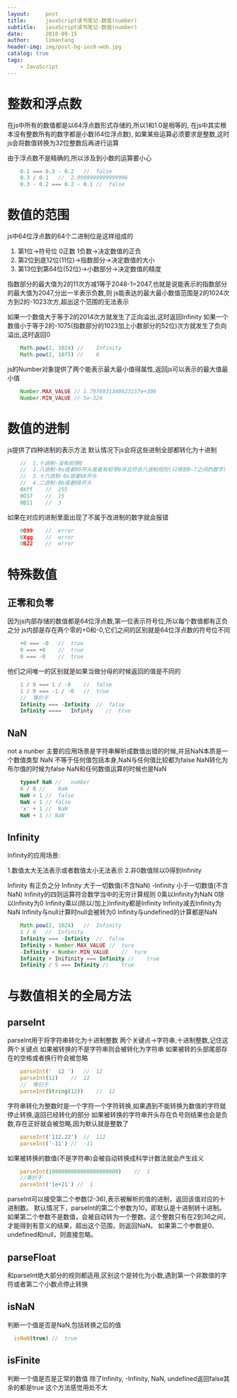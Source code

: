 ```yaml
---
layout:     post
title:      javaScript读书笔记-数值(number)
subtitle:   javaScript读书笔记-数值(number)
date:       2018-09-15
author:     limantang
header-img: img/post-bg-ios9-web.jpg
catalog: true
tags:
    - JavaScript
---
```


# 整数和浮点数
在js中所有的数值都是以64浮点数形式存储的,所以1和1.0是相等的, 在js中其实根本没有整数所有的数字都是小数(64位浮点数),
如果某些运算必须要求是整数,这时js会将数值转换为32位整数后再进行运算


由于浮点数不是精确的,所以涉及到小数的运算要小心
```js
    0.1 === 0.3 - 0.2   //  false
    0.3 / 0.1   //  2.9999999999999996
    0.3 - 0.2 === 0.2 - 0.1 //  false
```

# 数值的范围
js中64位浮点数的64个二进制位是这样组成的

1. 第1位->符号位 0正数 1负数->决定数值的正负
2. 第2位到底12位(11位)->指数部分->决定数值的大小
3. 第13位到第64位(52位)->小数部分->决定数值的精度

指数部分的最大值为2的11次方减1等于2048-1=2047,也就是说能表示的指数部分的最大值为2047,分出一半表示负数,则
js能表达的最大最小数值范围是2的1024次方到2的-1023次方,超出这个范围的无法表示

如果一个数值大于等于2的2014次方就发生了正向溢出,这时返回Infinity
如果一个数值小于等于2的-1075(指数部分的1023加上小数部分的52位)次方就发生了负向溢出,这时返回0

```js
    Math.pow(2, 1024) //    Infinity
    Math.pow(2, 1075) //    0
```
js的Number对象提供了两个能表示最大最小值得属性,返回js可以表示的最大值最小值

```js
    Number.MAX_VALUE // 1.7976931348623157e+308
    Number.MIN_VALUE // 5e-324
```
# 数值的进制
 js提供了四种进制的表示方法
 默认情况下js会将这些进制全部都转化为十进制
 
```js
    //  1.十进制-没有前导0
    //  2.八进制-0o或者0O开头或者有前导0并且符合八进制规则(只用到0-7之间的数字)
    //  3.十六进制-0x或者0X开头
    //  4.二进制-0b或者0B开头
    0Xff    //  255
    0O17    //  15
    0B11    //  3
```
如果在对应的进制里面出现了不属于改进制的数字就会报错

```js
    0O99    //  error
    0Xgg    //  error
    0B22    //  error
```
# 特殊数值
## 正零和负零
因为js内部存储的数值都是64位浮点数,第一位表示符号位,所以每个数值都有正负之分
 js内部是存在两个零的+0和-0,它们之间的区别就是64位浮点数的符号位不同
 
```js
    +0 === -0   //  true
    0 === +0    //  true
    0 === -0    //  true
```
他们之间唯一的区别就是如果当做分母的时候返回的值是不同的

```js
    1 / 0 === 1 / -0    //  false
    1 / 0 === -1 / -0   //  true
    //  等价于
    Infinity === -Infinity  //  false
    Infinity ====   Infinty    //  true
```

## NaN

not a nunber
主要的应用场景是字符串解析成数值出错的时候,并且NaN本质是一个数值类型
NaN 不等于任何值包括本身,NaN与任何值比较都为false
NaN转化为布尔值的时候为false
NaN和任何数值运算的时候也是NaN

```js
    typeof NaN //   number
    0 / 0 //    NaN
    NaN > 1 //  false
    NaN < 1 // false
    'x' + 1 //  NaN
    NaN + 1 // NaN
```

## Infinity
Infinity的应用场景:

1.数值太大无法表示或者数值太小无法表示
2.非0数值除以0得到Infinity
    
Infinity 有正负之分
Infinity 大于一切数值(不含NaN)
-Infinity 小于一切数值(不含NaN)
Infinity的四则运算符合数学当中的无穷计算规则
0乘以Infinity为NaN
0除以Infinity为0
Infinity乘以(除以/加上)Infinity都是Infinity
Infinity减去Infinity为NaN
Infinity与null计算时null会被转为0
Infinity与undefined的计算都是NaN

```js
    Math.pow(2, 1024)   //  Infinity
    1 / 0   //  Infinity
    Infinity === -Infinity  //  false
    Infinity > Number.MAX_VALUE //  ture
    -Infinity < Number.MIN_VALUE    //  ture
    Infinity + Inifinity === Infinity //    true
    Infinity / 5 === Infinity //    true

```

# 与数值相关的全局方法

## parseInt

parseInt用于将字符串转化为十进制整数
两个关键点->字符串,十进制整数,记住这两个关键点
如果被转换的不是字符串则会被转化为字符串
如果被转的头部尾部存在的空格或者换行符会被忽略

```js
    parseInt('  12 ')   //  12
    parseInt(12)    //  12
    //  等价于
    parseInt(String(12))    //  12
```


字符串转化为整数时是一个字符一个字符转换,如果遇到不能转换为数值的字符就停止转换,返回已经转化的部分
如果被转换的字符串开头存在负号则结果也会是负数,存在正好就会被忽略,因为默认就是整数了

```js
    parseInt('112.22')  //  112
    parseInt('-11') //  -11
```

如果被转换的数值(不是字符串)会被自动转换成科学计数法就会产生歧义

```js
    parseInt(1000000000000000000000)    //  1
    //等价于
    parseInt('1e+21') //  1
```

parseInt可以接受第二个参数(2-36),表示被解析的值的进制，返回该值对应的十进制数。
默认情况下，parseInt的第二个参数为10，即默认是十进制转十进制。
如果第二个参数不是数值，会被自动转为一个整数。这个整数只有在2到36之间，才能得到有意义的结果，超出这个范围，则返回NaN。
如果第二个参数是0、undefined和null，则直接忽略。

## parseFloat
和parseInt绝大部分的规则都适用,区别这个是转化为小数,遇到第一个非数值的字符或者第二个小数点停止转换

## isNaN
判断一个值是否是NaN,包括转换之后的值

```js
  isNaN(true) //  true
```

## isFinite
判断一个值是否是正常的数值
除了Infinity, -Infinity, NaN, undefined返回false其余的都是true
这个方法感觉用处不大


